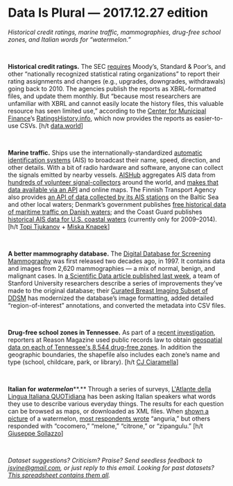 Data Is Plural — 2017.12.27 edition
===================================

*Historical credit ratings, marine traffic, mammographies, drug-free school zones, and Italian words for “watermelon.”*

&nbsp;

**Historical credit ratings.** The SEC [requires](https://www.sec.gov/structureddata/rocr-publication-guide.html) Moody’s, Standard & Poor’s, and other “nationally recognized statistical rating organizations” to report their rating assignments and changes (e.g., upgrades, downgrades, withdrawals) going back to 2010. The agencies publish the reports as XBRL-formatted files, and update them monthly. But “because most researchers are unfamiliar with XBRL and cannot easily locate the history files, this valuable resource has seen limited use,” according to the [Center for Municipal Finance](http://www.municipalfinance.org/)’s [RatingsHistory.info](http://ratingshistory.info/), which now provides the reports as easier-to-use CSVs. [h/t [data.world](https://data.world/muni-finance/credit-ratings-history-data)]

&nbsp;

**Marine traffic.** Ships use the internationally-standardized [automatic identification systems](https://www.navcen.uscg.gov/?pageName=AISmain) (AIS) to broadcast their name, speed, direction, and other details. With a bit of radio hardware and software, anyone can collect the signals emitted by nearby vessels. [AISHub](http://www.aishub.net/) aggregates AIS data from [hundreds of volunteer signal-collectors](http://www.aishub.net/stations) around the world, and [makes that data available via an API](http://www.aishub.net/api) and online maps. The Finnish Transport Agency also provides [an API of data collected by its AIS stations](https://meri.digitraffic.fi/api/v1/metadata/documentation/swagger-ui.html) on the Baltic Sea and other local waters; Denmark’s government publishes [free historical data of maritime traffic on Danish waters](https://www.dma.dk/SikkerhedTilSoes/Sejladsinformation/AIS/Sider/default.aspx); and the Coast Guard publishes [historical AIS data for U.S. coastal waters](https://marinecadastre.gov/ais/) (currently only for 2009–2014). [h/t [Topi Tjukanov](https://twitter.com/tjukanov/status/932698453347635202) + [Miska Knapek](https://twitter.com/miskaknapek/status/939154263430836225)]

&nbsp;

**A better mammography database.** The [Digital Database for Screening Mammography](http://marathon.csee.usf.edu/Mammography/Database.html) was first released two decades ago, in 1997. It contains data and images from 2,620 mammographies — a mix of normal, benign, and malignant cases. In [a Scientific Data article published last week](https://www.nature.com/articles/sdata2017177), a team of Stanford University researchers describe a series of improvements they’ve made to the original database; their [Curated Breast Imaging Subset of DDSM](https://wiki.cancerimagingarchive.net/display/Public/CBIS-DDSM#9a3e6931566743438ac1bb86921a522d) has modernized the database’s image formatting, added detailed “region-of-interest” annotations, and converted the metadata into CSV files.

&nbsp;

**Drug-free school zones in Tennessee.** As part of a [recent investigation](http://reason.com/archives/2017/12/18/the-myth-of-the-playground-pus), reporters at Reason Magazine used public records law to obtain [geospatial data on each of Tennessee's 8,544 drug-free zones](https://github.com/cjciaramella/tn-drug-free-school-zones). In addition the geographic boundaries, the shapefile also includes each zone’s name and type (school, childcare, park, or library). [h/t [CJ Ciaramella](https://twitter.com/cjciaramella/status/942779337950015490)]

&nbsp;

**Italian for** ***watermelon*****.** Through a series of surveys, [L'Atlante della Lingua Italiana QUOTidiana](https://www.atlante-aliquot.de/index.php) has been asking Italian speakers what words they use to describe various everyday things. The results for each question can be browsed as maps, or downloaded as XML files. When [shown a picture](https://www.atlante-aliquot.de/primo_turno.php) of a watermelon, [most respondents wrote](https://www.atlante-aliquot.de/primo_turno_anguria.php) “anguria,” but others responded with “cocomero,” “melone,” “citrone,” or “zipangulu.” [h/t [Giuseppe Sollazzo](http://mailchi.mp/586b767e6d30/preview-222-in-other-news-3576601?e=6c87ff0227)]

&nbsp;

*Dataset suggestions? Criticism? Praise? Send seedless feedback to <jsvine@gmail.com>, or just reply to this email. Looking for past datasets? [This spreadsheet contains them all](https://docs.google.com/spreadsheets/d/1wZhPLMCHKJvwOkP4juclhjFgqIY8fQFMemwKL2c64vk).*